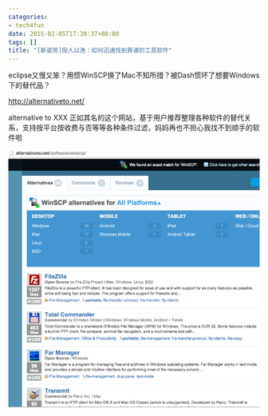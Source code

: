 ```yaml
---
categories:
- tech4fun
date: 2015-02-05T17:39:37+08:00
tags: []
title: "[新姿势]授人以渔：如何迅速找到靠谱的工具软件"
---
```


eclipse又慢又笨？用惯WinSCP换了Mac不知所措？被Dash惯坏了想要Windows下的替代品？

http://alternativeto.net/

alternative to XXX 正如其名的这个网站，基于用户推荐整理各种软件的替代关系，支持按平台按收费与否等等各种条件过滤，妈妈再也不担心我找不到顺手的软件啦

![](/img/2015-q1/alternativeto.png)

